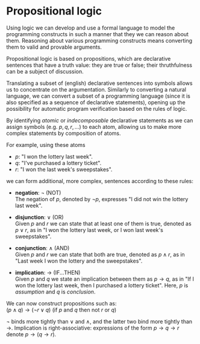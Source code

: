 # Propositional logic

Using logic we can develop and use a formal language to model the programming constructs in such a manner
that they we can reason about them. Reasoning about various programming constructs means converting them to valid and provable arguments.

Propositional logic is based on propositions, which are declarative sentences that have a truth value: they are true or false; their thruthfulness can be a subject of discussion.

Translating a subset of (english) declarative sentences into symbols allows us to concentrate on the argumentation. Similarly to converting a natural language, we can convert a subset of a programming language (since it is also specified as a sequence of declarative statements), opening up the possibility for automatic program verification based on the rules of logic.

By identifying _atomic_ or _indecomposable_ declarative statements as we can assign symbols (e.g. $p, q, r,\dots$) to each atom, allowing us to make more complex statements by composition of atoms.

For example, using these atoms
- $p$: "I won the lottery last week".
- $q$: "I've purchased a lottery ticket".
- $r$: "I won the last week's sweepstakes".

we can form additional, more complex, sentences according to these rules:

* __negation__: $\neg$ (NOT)    
The negation of $p$, denoted by $\neg p$, expresses "I did not win the lottery last week".

* __disjunction__: $\vee$ (OR)    
Given $p$ and $r$ we can state that at least one of them is true, denoted as $p \vee r$, as in "I won the lottery last week, or I won last week's sweepstakes".

* __conjunction__: $\wedge$ (AND)    
Given $p$ and $r$ we can state that both are true, denoted as $p \wedge r$, as in "Last week I won the lottery and the sweepstakes".

* __implication__: $\rightarrow$ (IF...THEN)   
Given $p$ and $q$ we state an implication between them as $p \rightarrow q$, as in "If I won the lottery last week, then I purchased a lottery ticket". Here, $p$ is _assumption_ and $q$ is _conclusion_.

We can now construct propositions such as:    
$(p \wedge q) \rightarrow (\neg r \vee q)$ (if $p$ and $q$ then not $r$ or $q$)

$\neg$ binds more tightly than $\vee$ and $\wedge$, and the latter two bind more tightly than $\rightarrow$. Implication is right-associative: expressions of the form $p \rightarrow q \rightarrow r$ denote $p \rightarrow (q \rightarrow r)$.

